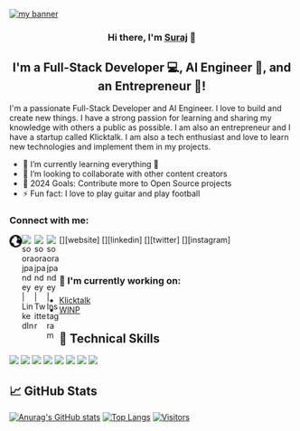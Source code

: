 <p align=”center”>
    <a href="https://klicktalk.net" target="\_blank" rel="noreferrer"><img src="https://github.com/soorajpandey/soorajpandey/assets/42384377/1fef47fb-8077-4905-9df2-60f0354b5321" alt="my banner"></a>
</p>

<h3 align="center">
    Hi there, I'm <a href="https://klicktalk.net" target="_blank" rel="noreferrer">Suraj</a> 👋
</h3>

<h2 align="center">
    I'm a Full-Stack Developer 💻, AI Engineer 🤖, and an Entrepreneur 🚀!
</h2>

I'm a passionate Full-Stack Developer and AI Engineer. I love to build and create new things. I have a strong passion for learning and sharing my knowledge with others a public as possible. I am also an entrepreneur and I have a startup called Klicktalk. I am also a tech enthusiast and love to learn new technologies and implement them in my projects.

- 🌱 I’m currently learning everything 🤣
- 👯 I’m looking to collaborate with other content creators
- 🥅 2024 Goals: Contribute more to Open Source projects
- ⚡ Fun fact: I love to play guitar and play football

### Connect with me:

[<img align="left" alt="klicktalk.net" width="22px" src="https://raw.githubusercontent.com/iconic/open-iconic/master/svg/globe.svg" />][website]
[<img align="left" alt="soorajpandey | LinkedIn" width="22px" src="https://raw.githubusercontent.com/soorajpandey/soorajpandey/assets/42384377/1fef47fb-8077-4905-9df2-60f0354b5321" />][linkedin]
[<img align="left" alt="soorajpandey | Twitter" width="22px" src="https://raw.githubusercontent.com/soorajpandey/soorajpandey/assets/42384377/1fef47fb-8077-4905-9df2-60f0354b5321" />][twitter]
[<img align="left" alt="soorajpandey | Instagram" width="22px" src="https://raw.githubusercontent.com/soorajpandey/soorajpandey/assets/42384377/1fef47fb-8077-4905-9df2-60f0354b5321" />][instagram]

<br />

### 🔭 I'm currently working on:

- [Klicktalk](https://klicktalk.net)
- [WINP](https://winp.io)

## 💼 Technical Skills

![](https://img.shields.io/badge/Code-React-informational?style=flat&logo=react&color=61DAFB)
![](https://img.shields.io/badge/Code-Redux-informational?style=flat&logo=Redux&color=764ABC)
![](https://img.shields.io/badge/Code-JavaScript-informational?style=flat&logo=JavaScript&color=F7DF1E)
![](https://img.shields.io/badge/Code-Ruby-informational?style=flat&logo=Ruby&color=CC342D)
![](https://img.shields.io/badge/Code-Ruby_on_Rails-informational?style=flat&logo=Ruby-On-Rails&color=CC0000)
![](https://img.shields.io/badge/Code-HTML5-informational?style=flat&logo=HTML5&color=E34F26)
![](https://img.shields.io/badge/Code-PostgreSQL-informational?style=flat&logo=PostgreSQL&color=336791)
![](https://img.shields.io/badge/Code-SQLite-informational?style=flat&logo=SQLite&color=003B57)

## 📈 GitHub Stats

[![Anurag's GitHub stats](https://github-readme-stats.vercel.app/api?username=soorajpandey)](https://github.com/soorajpandey/github-readme-stats)
[![Top Langs](https://github-readme-stats.vercel.app/api/top-langs/?username=soorajpandey&layout=compact&theme=radical)](https://github.com/soorajpandey)
[![Visitors](https://visitor-badge.glitch.me/badge?page_id=yushi1007.yushi1007)](https://www.yushi.dev/)
